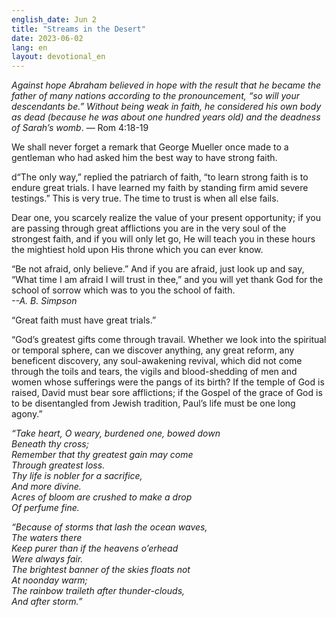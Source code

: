 ```yaml
---
english_date: Jun 2
title: "Streams in the Desert"
date: 2023-06-02
lang: en
layout: devotional_en
---
```





<p><em>Against hope Abraham believed in hope with the result that he became the father of many nations according to the pronouncement, “so will your descendants be.” Without being weak in faith, he considered his own body as dead (because he was about one hundred years old) and the deadness of Sarah’s womb</em>. — Rom 4:18-19

</p>

<p>We shall never forget a remark that George Mueller once made to a gentleman who had asked him the best way to have strong faith.

</p>

<p>d“The only way,” replied the patriarch of faith, “to learn strong faith is to endure great trials. I have learned my faith by standing firm amid severe testings.” This is very true. The time to trust is when all else fails.

</p>

<p>Dear one, you scarcely realize the value of your present opportunity; if you are passing through great afflictions you are in the very soul of the strongest faith, and if you will only let go, He will teach you in these hours the mightiest hold upon His throne which you can ever know.

</p>

<p>“Be not afraid, only believe.” And if you are afraid, just look up and say, “What time I am afraid I will trust in thee,” and you will yet thank God for the school of sorrow which was to you the school of faith.<br/> <em>--A. B. Simpson</em>

</p>

<p>“Great faith must have great trials.”

</p>

<p>“God’s greatest gifts come through travail. Whether we look into the spiritual or temporal sphere, can we discover anything, any great reform, any beneficent discovery, any soul-awakening revival, which did not come through the toils and tears, the vigils and blood-shedding of men and women whose sufferings were the pangs of its birth? If the temple of God is raised, David must bear sore afflictions; if the Gospel of the grace of God is to be disentangled from Jewish tradition, Paul’s life must be one long agony.”

</p>

<p><em>“Take heart, O weary, burdened one, bowed down </em><br/> <em>Beneath thy cross;</em><br/> <em>Remember that thy greatest gain may come </em><br/> <em>Through greatest loss.</em><br/> <em>Thy life is nobler for a sacrifice, </em><br/> <em>And more divine.</em><br/> <em>Acres of bloom are crushed to make a drop </em><br/> <em>Of perfume fine.</em>

</p>

<p><em>“Because of storms that lash the ocean waves, </em><br/> <em>The waters there</em><br/> <em>Keep purer than if the heavens o’erhead </em><br/> <em>Were always fair.</em><br/> <em>The brightest banner of the skies floats not </em><br/> <em>At noonday warm;</em><br/> <em>The rainbow traileth after thunder-clouds, </em><br/> <em>And after storm.”</em>

</p>

<p></p>